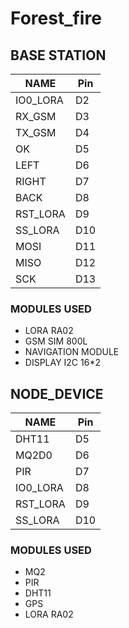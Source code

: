 # Forest_fire

## BASE STATION
| NAME     | Pin |
|----------|-----|
| IO0_LORA | D2  |
| RX_GSM   | D3  |
| TX_GSM   | D4  |
| OK       | D5  |
| LEFT     | D6  |
| RIGHT    | D7  |
| BACK     | D8  |
| RST_LORA | D9  |
| SS_LORA  | D10 |
| MOSI     | D11 |
| MISO     | D12 |
| SCK      | D13 |

### MODULES USED
- LORA RA02
- GSM SIM 800L
- NAVIGATION MODULE
- DISPLAY I2C 16*2

## NODE_DEVICE
| NAME     | Pin |
|----------|-----|
|   DHT11  | D5  |
| MQ2D0    | D6  |
| PIR      | D7  |
| IO0_LORA | D8  |
| RST_LORA | D9  |
| SS_LORA  | D10 |

### MODULES USED
- MQ2
- PIR
- DHT11
- GPS
- LORA RA02
